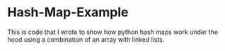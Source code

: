 # Hash-Map-Example
This is code that I wrote to show how python hash maps work under the hood using a combination of an array with linked lists.
